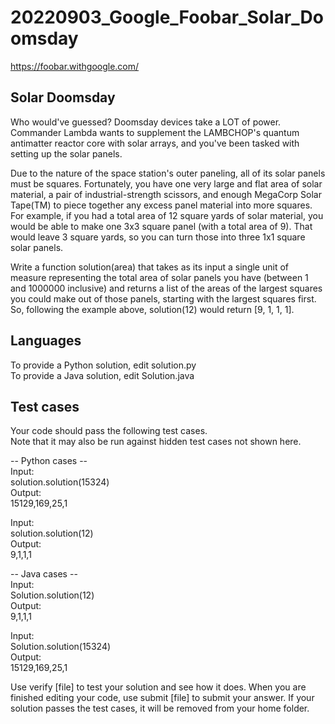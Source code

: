 # 20220903_Google_Foobar_Solar_Doomsday
https://foobar.withgoogle.com/

## Solar Doomsday
Who would've guessed? Doomsday devices take a LOT of power. Commander Lambda wants to supplement the LAMBCHOP's quantum antimatter reactor core with solar arrays, and you've been tasked with setting up the solar panels. 

Due to the nature of the space station's outer paneling, all of its solar panels must be squares. Fortunately, you have one very large and flat area of solar material, a pair of industrial-strength scissors, and enough MegaCorp Solar Tape(TM) to piece together any excess panel material into more squares. For example, if you had a total area of 12 square yards of solar material, you would be able to make one 3x3 square panel (with a total area of 9). That would leave 3 square yards, so you can turn those into three 1x1 square solar panels.

Write a function solution(area) that takes as its input a single unit of measure representing the total area of solar panels you have (between 1 and 1000000 inclusive) and returns a list of the areas of the largest squares you could make out of those panels, starting with the largest squares first. So, following the example above, solution(12) would return [9, 1, 1, 1].

## Languages  
To provide a Python solution, edit solution.py  
To provide a Java solution, edit Solution.java  

## Test cases  
Your code should pass the following test cases.  
Note that it may also be run against hidden test cases not shown here.  

-- Python cases --  
Input:  
solution.solution(15324)  
Output:  
    15129,169,25,1  
  
Input:  
solution.solution(12)  
Output:  
    9,1,1,1  
  
-- Java cases --  
Input:  
Solution.solution(12)  
Output:  
    9,1,1,1  
  
Input:  
Solution.solution(15324)  
Output:  
    15129,169,25,1  

Use verify [file] to test your solution and see how it does. When you are finished editing your code, use submit [file] to submit your answer. If your solution passes the test cases, it will be removed from your home folder.